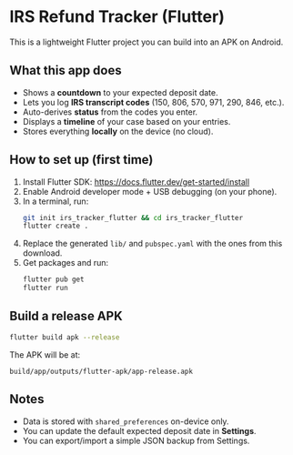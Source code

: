 # IRS Refund Tracker (Flutter)

This is a lightweight Flutter project you can build into an APK on Android.

## What this app does
- Shows a **countdown** to your expected deposit date.
- Lets you log **IRS transcript codes** (150, 806, 570, 971, 290, 846, etc.).
- Auto-derives **status** from the codes you enter.
- Displays a **timeline** of your case based on your entries.
- Stores everything **locally** on the device (no cloud).

## How to set up (first time)
1. Install Flutter SDK: https://docs.flutter.dev/get-started/install
2. Enable Android developer mode + USB debugging (on your phone).
3. In a terminal, run:
   ```bash
   git init irs_tracker_flutter && cd irs_tracker_flutter
   flutter create .
   ```
4. Replace the generated `lib/` and `pubspec.yaml` with the ones from this download.
5. Get packages and run:
   ```bash
   flutter pub get
   flutter run
   ```

## Build a release APK
```bash
flutter build apk --release
```
The APK will be at:
```
build/app/outputs/flutter-apk/app-release.apk
```

## Notes
- Data is stored with `shared_preferences` on-device only.
- You can update the default expected deposit date in **Settings**.
- You can export/import a simple JSON backup from Settings.
